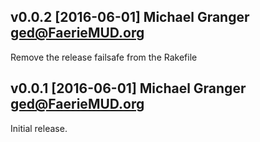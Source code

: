 ## v0.0.2 [2016-06-01] Michael Granger <ged@FaerieMUD.org>

Remove the release failsafe from the Rakefile


## v0.0.1 [2016-06-01] Michael Granger <ged@FaerieMUD.org>

Initial release.

